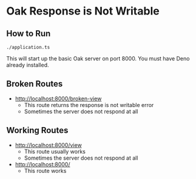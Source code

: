 # Oak Response is Not Writable

## How to Run

```
./application.ts
```

This will start up the basic Oak server on port 8000. You must have Deno already installed.

## Broken Routes

- <http://localhost:8000/broken-view>
  - This route returns the response is not writable error
  - Sometimes the server does not respond at all

## Working Routes

- <http://localhost:8000/view>
  - This route usually works
  - Sometimes the server does not respond at all
- <http://localhost:8000/>
  - This route works
